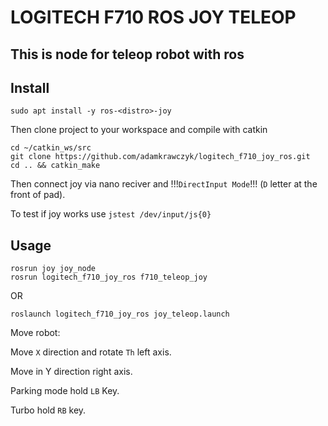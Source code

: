 # LOGITECH F710 ROS JOY TELEOP

## This is node for teleop robot with ros 

## Install 


```
sudo apt install -y ros-<distro>-joy
```

Then clone project to your workspace and compile with catkin

```
cd ~/catkin_ws/src
git clone https://github.com/adamkrawczyk/logitech_f710_joy_ros.git
cd .. && catkin_make
```

Then connect joy via nano reciver and !!!`DirectInput Mode`!!! (`D` letter at the front of pad).

To test if joy works use `jstest /dev/input/js{0}`


## Usage

```
rosrun joy joy_node
rosrun logitech_f710_joy_ros f710_teleop_joy
```

OR

```
roslaunch logitech_f710_joy_ros joy_teleop.launch
```

Move robot:

Move `X` direction and rotate `Th` left axis.

Move in Y direction right axis. 

Parking mode hold `LB` Key.

Turbo hold `RB` key.

